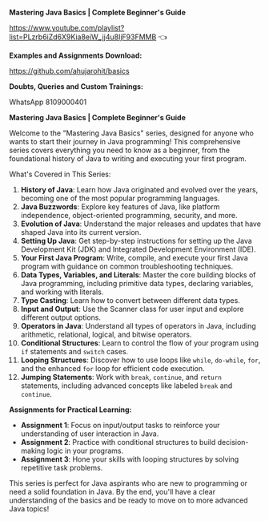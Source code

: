 **Mastering Java Basics | Complete Beginner's Guide**

https://www.youtube.com/playlist?list=PLzrb6iZd6X9Kia8eiW_jj4u8IjF93FMMB  👈

**Examples and Assignments Download:** 

https://github.com/ahujarohit/basics

**Doubts, Queries and Custom Trainings:** 

WhatsApp 8109000401

**Mastering Java Basics | Complete Beginner's Guide**

Welcome to the "Mastering Java Basics" series, designed for anyone who wants to start their journey in Java programming! This comprehensive series covers everything you need to know as a beginner, from the foundational history of Java to writing and executing your first program.

What's Covered in This Series:
1. **History of Java**: Learn how Java originated and evolved over the years, becoming one of the most popular programming languages.
2. **Java Buzzwords**: Explore key features of Java, like platform independence, object-oriented programming, security, and more.
3. **Evolution of Java**: Understand the major releases and updates that have shaped Java into its current version.
4. **Setting Up Java**: Get step-by-step instructions for setting up the Java Development Kit (JDK) and Integrated Development Environment (IDE).
5. **Your First Java Program**: Write, compile, and execute your first Java program with guidance on common troubleshooting techniques.
6. **Data Types, Variables, and Literals**: Master the core building blocks of Java programming, including primitive data types, declaring variables, and working with literals.
7. **Type Casting**: Learn how to convert between different data types.
8. **Input and Output**: Use the Scanner class for user input and explore different output options.
9. **Operators in Java**: Understand all types of operators in Java, including arithmetic, relational, logical, and bitwise operators.
10. **Conditional Structures**: Learn to control the flow of your program using `if` statements and `switch` cases.
11. **Looping Structures**: Discover how to use loops like `while`, `do-while`, `for`, and the enhanced `for` loop for efficient code execution.
12. **Jumping Statements**: Work with `break`, `continue`, and `return` statements, including advanced concepts like labeled `break` and `continue`.

**Assignments for Practical Learning:**
- **Assignment 1**: Focus on input/output tasks to reinforce your understanding of user interaction in Java.
- **Assignment 2**: Practice with conditional structures to build decision-making logic in your programs.
- **Assignment 3**: Hone your skills with looping structures by solving repetitive task problems.

This series is perfect for Java aspirants who are new to programming or need a solid foundation in Java. By the end, you'll have a clear understanding of the basics and be ready to move on to more advanced Java topics!
